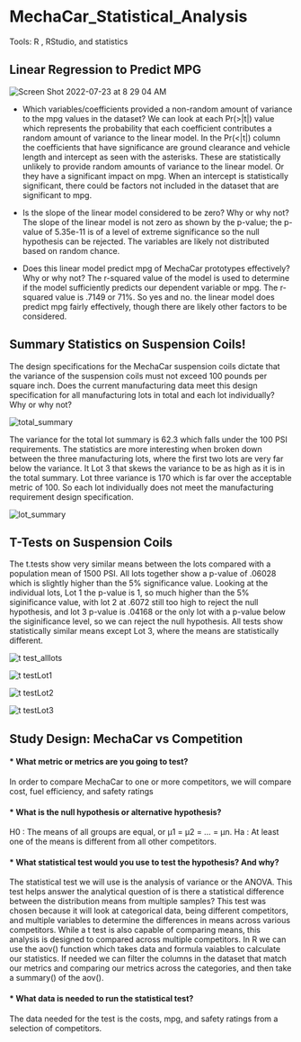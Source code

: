 # MechaCar_Statistical_Analysis
Tools: R , RStudio, and statistics

## Linear Regression to Predict MPG

![Screen Shot 2022-07-23 at 8 29 04 AM](https://user-images.githubusercontent.com/99676466/180615064-87bacc6f-3fce-49c1-9bb8-35d17e405f91.png)

* Which variables/coefficients provided a non-random amount of variance to the mpg values in the dataset?
We can look at each Pr(>|t|) value which represents the probability that each coefficient contributes a random amount of variance to the linear model. In the Pr(<|t|) column the coefficients that have significance are ground clearance and vehicle length and intercept as seen with the asterisks. These are statistically unlikely to provide random amounts of variance to the linear model. Or they have a significant impact on mpg. When an intercept is statistically significant, there could be factors not included in the dataset that are significant to mpg. 
 
* Is the slope of the linear model considered to be zero? Why or why not?
The slope of the linear model is not zero as shown by the p-value; the p-value of 5.35e-11 is of a level of extreme significance so the null hypothesis can be rejected. The variables are likely not distributed based on random chance. 

* Does this linear model predict mpg of MechaCar prototypes effectively? Why or why not?
The r-squared value of the model is used to determine if the model sufficiently predicts our dependent variable or mpg. The r-squared value is .7149 or 71%. So yes and no. the linear model does predict mpg fairly effectively, though there are likely other factors to be considered. 

## Summary Statistics on Suspension Coils!
The design specifications for the MechaCar suspension coils dictate that the variance of the suspension coils must not exceed 100 pounds per square inch. Does the current manufacturing data meet this design specification for all manufacturing lots in total and each lot individually? Why or why not?

![total_summary](https://user-images.githubusercontent.com/99676466/180615100-77112237-ac14-4d10-93cd-4990640c9c5c.png)

The variance for the total lot summary is 62.3 which falls under the 100 PSI requirements. The statistics are more interesting when broken down between the three manufacturing lots, where the first two lots are very far below the variance. It Lot 3 that skews the variance to be as high as it is in the total summary. Lot three variance is 170 which is far over the acceptable metric of 100. So each lot individually does not meet the manufacturing requirement design specification. 
 
![lot_summary](https://user-images.githubusercontent.com/99676466/180615110-5fd6a0bf-7f4f-4016-ab66-9189fb956bf2.png)



## T-Tests on Suspension Coils

The t.tests show very similar means between the lots compared with a population mean of 1500 PSI. All lots together show a p-value of .06028 which is slightly higher than the 5% significance value. Looking at the individual lots, Lot 1 the p-value is 1, so much higher than the 5% siginificance value, with lot 2 at .6072 still too high to reject the null hypothesis, and lot 3 p-value is .04168 or the only lot with a p-value below the siginificance level, so we can reject the null hypothesis. All tests show statistically similar means except Lot 3, where the means are statistically different. 

![t test_alllots](https://user-images.githubusercontent.com/99676466/180615082-bd8cd70b-94f6-49e0-bea7-63c43a5eafd5.png)

![t testLot1](https://user-images.githubusercontent.com/99676466/180615084-d16b47a1-0e6f-4ae4-809b-4e674e264188.png)

![t testLot2](https://user-images.githubusercontent.com/99676466/180615086-31a6c49f-b308-4b17-b2b8-d79502786810.png)

![t testLot3](https://user-images.githubusercontent.com/99676466/180615089-662fbab1-012a-4664-b070-87ab7ebe4002.png)

## Study Design: MechaCar vs Competition

#### * What metric or metrics are you going to test?
In order to compare MechaCar to one or more competitors, we will compare cost, fuel efficiency, and safety ratings

#### * What is the null hypothesis or alternative hypothesis?
H0 : The means of all groups are equal, or µ1 = µ2 = … = µn.
Ha : At least one of the means is different from all other competitors.

#### * What statistical test would you use to test the hypothesis? And why?
The statistical test we will use is the analysis of variance or the ANOVA. This test helps answer the analytical question of is there a statistical difference between the distribution means from multiple samples? This test was chosen because it will look at categorical data,  being different competitors, and multiple variables to determine the differences in means across various competitors. While a t test is also capable of comparing means, this analysis is designed to compared across multiple competitors. In R we can use the aov() function which takes data and formula vaiables to calculate our statistics. If needed we can filter the columns in the dataset that match our metrics and comparing our metrics across the categories, and then take a summary() of the aov().

#### * What data is needed to run the statistical test?
The data needed for the test is the costs, mpg, and safety ratings from a selection of competitors.
